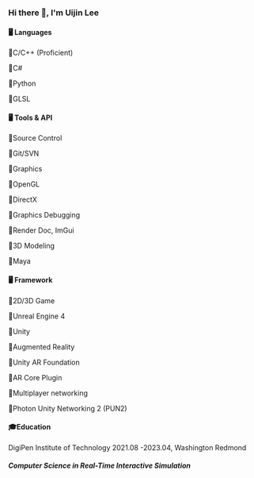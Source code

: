 ### Hi there 👋, I'm Uijin Lee

#### 🖥️ Languages
🔹C/C++ (Proficient)

🔹C#

🔹Python

🔹GLSL

#### 🖥️ Tools & API
🔹Source Control

  🔸Git/SVN

  
🔹Graphics

  🔸OpenGL
  
  🔸DirectX

  
🔹Graphics Debugging

  🔸Render Doc, ImGui

  
🔹3D Modeling

  🔸Maya

#### 🖥️ Framework
🔹2D/3D Game

  🔸Unreal Engine 4
  
  🔸Unity

  
🔹Augmented Reality

  🔸Unity AR Foundation
  
  🔸AR Core Plugin

  
🔹Multiplayer networking

  🔸Photon Unity Networking 2 (PUN2)

#### 🎓Education
  DigiPen Institute of Technology
  2021.08 -2023.04, Washington Redmond

  ##### Computer Science in Real-Time Interactive Simulation
<!--
**u1zz1n/u1zz1n** is a ✨ _special_ ✨ repository because its `README.md` (this file) appears on your GitHub profile.

Here are some ideas to get you started:

- 🔭 I’m currently working on ...
- 🌱 I’m currently learning ...
- 👯 I’m looking to collaborate on ...
- 🤔 I’m looking for help with ...
- 💬 Ask me about ...
- 📫 How to reach me: ...
- 😄 Pronouns: ...
- ⚡ Fun fact: ...
-->
